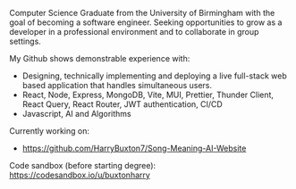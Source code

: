 Computer Science Graduate from the University of Birmingham with the goal of becoming a software engineer. Seeking opportunities to grow as a developer in a professional environment and to collaborate in group settings.


My Github shows demonstrable experience with: 

- Designing, technically implementing and deploying a live full-stack web based application that handles simultaneous users.
- React, Node, Express, MongoDB, Vite, MUI, Prettier, Thunder Client, React Query, React Router, JWT authentication, CI/CD
- Javascript, AI and Algorithms

Currently working on:

  - https://github.com/HarryBuxton7/Song-Meaning-AI-Website

Code sandbox (before starting degree): https://codesandbox.io/u/buxtonharry
